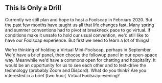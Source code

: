 ## This Is Only a Drill

Currently we still plan and hope to host a Foolscap in February 2020. But the past few months have taught us all that life changes fast. Many spring and summer conventions had to pivot at breakneck pace to go virtual. If conditions make it unsafe to hold our usual convention, we'd still like to have our Foolscap experience. But first we need to learn a lot of things!

We're thinking of holding a Virtual Mini-Foolscap, perhaps in September. We'd have a brief panel, then choose the followup panel in our open-space way. Meanwhile we'd have a commons open for chatting and hospitality. It would be an opportunity for us to see each other and to test-drive the technology (probably Zoom and Discord). What do you think? Are you interested in a brief (two hour) Virtual Foolscap evening?

